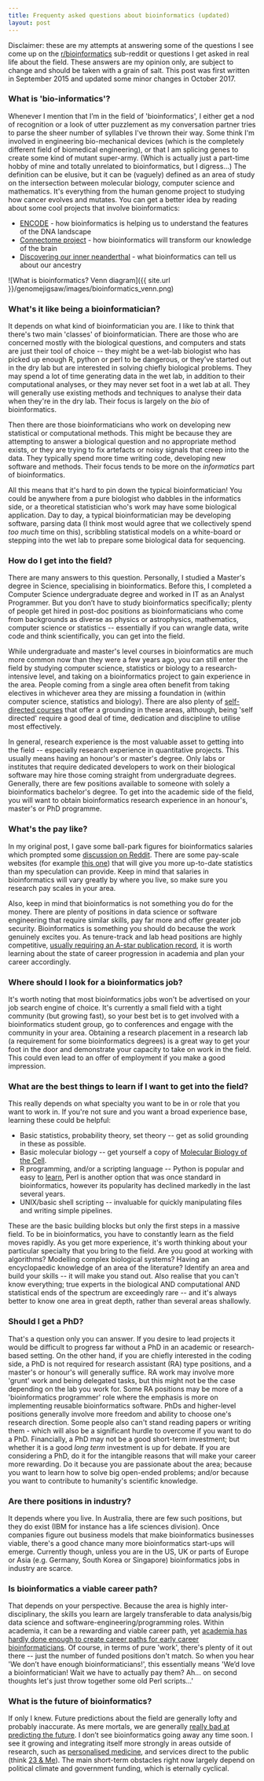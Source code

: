 ```yaml
---
title: Frequenty asked questions about bioinformatics (updated)
layout: post
---
```


Disclaimer: these are my attempts at answering some of the questions I see come up on the [r/bioinformatics](http://www.reddit.com/r/bioinformatics) sub-reddit or questions I get asked in real life about the field. These answers are my opinion only, are subject to change and should be taken with a grain of salt. This post was first written in September 2015 and updated some minor changes in October 2017.

### What is 'bio-informatics'?

Whenever I mention that I’m in the field of 'bioinformatics', I either get a nod of recognition or a look of utter puzzlement as my conversation partner tries to parse the sheer number of syllables I've thrown their way. Some think I'm involved in engineering bio-mechanical devices (which is the completely different field of biomedical engineering), or that I am splicing genes to create some kind of mutant super-army. (Which is actually just a part-time hobby of mine and totally unrelated to bioinformatics, but I digress...) The definition can be elusive, but it can be (vaguely) defined as an area of study on the intersection between molecular biology, computer science and mathematics. It's everything from the human genome project to studying how cancer evolves and mutates. You can get a better idea by reading about some cool projects that involve bioinformatics:

* [ENCODE](http://blogs.discovermagazine.com/notrocketscience/2012/09/05/encode-the-rough-guide-to-the-human-genome/) - how bioinformatics is helping us to understand the features of the DNA landscape
* [Connectome project](https://www.psychologytoday.com/blog/the-athletes-way/201311/what-is-the-human-connectome-project-why-should-you-care) - how bioinformatics will transform our knowledge of the brain
* [Discovering our inner neanderthal](http://www.slate.com/articles/health_and_science/human_evolution/2012/10/neanderthal_and_denisovan_genetics_human_ancestors_interbred_with_extinct.html) - what bioinformatics can tell us about our ancestry

![What is bioinformatics? Venn diagram]({{ site.url }}/genomejigsaw/images/bioinformatics_venn.png)

### What's it like being a bioinformatician?

It depends on what kind of bioinformatician you are. I like to think that there's two main 'classes' of bioinformatician. There are those who are concerned mostly with the biological questions, and computers and stats are just their tool of choice -- they might be a wet-lab biologist who has picked up enough R, python or perl to be dangerous, or they've started out in the dry lab but are interested in solving chiefly biological problems. They may spend a lot of time generating data in the wet lab, in addition to their computational analyses, or they may never set foot in a wet lab at all. They will generally use existing methods and techniques to analyse their data when they're in the dry lab. Their focus is largely on the *bio* of bioinformatics.

Then there are those bioinformaticians who work on developing new statistical or computational methods. This might be because they are attempting to answer a biological question and no appropriate method exists, or they are trying to fix artefacts or noisy signals that creep into the data. They typically spend more time writing code, developing new software and methods. Their focus tends to be more on the *informatics* part of bioinformatics.

All this means that it's hard to pin down the typical bioinformatician! You could be anywhere from a pure biologist who dabbles in the informatics side, or a theoretical statistician who's work may have some biological application. Day to day, a typical bioinformatician may be developing software, parsing data (I think most would agree that we collectively spend *too much* time on this), scribbling statistical models on a white-board or stepping into the wet lab to prepare some biological data for sequencing.

### How do I get into the field?

There are many answers to this question. Personally, I studied a Master's degree in Science, specialising in bioinformatics. Before this, I completed a Computer Science undergraduate degree and worked in IT as an Analyst Programmer. But you don’t have to study bioinformatics specifically; plenty of people get hired in post-doc positions as bioinformaticians who come from backgrounds as diverse as physics or astrophysics, mathematics, computer science or statistics -- essentially if you can wrangle data, write code and think scientifically, you can get into the field.

While undergraduate and master's level courses in bioinformatics are much more common now than they were a few years ago, you can still enter the field by studying computer science, statistics or biology to a research-intensive level, and taking on a bioinformatics project to gain experience in the area. People coming from a single area often benefit from taking electives in whichever area they are missing a foundation in (within computer science, statistics and biology). There are also plenty of [self-directed courses](https://www.coursera.org/) that offer a grounding in these areas, although, being 'self directed' require a good deal of time, dedication and discipline to utilise most effectively.

In general, research experience is the most valuable asset to getting into the field -- especially research experience in quantitative projects. This usually means having an honour's or master's degree. Only labs or institutes that require dedicated developers to work on their biological software may hire those coming straight from undergraduate degrees. Generally, there are few positions available to someone with solely a bioinformatics bachelor's degree. To get into the academic side of the field, you will want to obtain bioinformatics research experience in an honour's, master's or PhD programme.

### What's the pay like?

In my original post, I gave some ball-park figures for bioinformatics salaries which prompted some [discussion on Reddit](https://www.reddit.com/r/bioinformatics/comments/3p6bj5/frequently_asked_questions_about_a_career_in/). There are some pay-scale websites (for example [this one](https://www.sokanu.com/careers/bioinformatics-scientist/salary/)) that will give you more up-to-date statistics than my speculation can provide. Keep in mind that salaries in bioinformatics will vary greatly by where you live, so make sure you research pay scales in your area.

Also, keep in mind that bioinformatics is not something you do for the money. There are plenty of positions in data science or software engineering that require similar skills, pay far more and offer greater job security. Bioinformatics is something you should do because the work genuinely excites you. As tenure-track and lab head positions are highly competitive, [usually requiring an A-star publication record](http://www.sciencemag.org/careers/2014/06/want-be-pi-what-are-odds), it is worth learning about the state of career progression in academia and plan your career accordingly.

### Where should I look for a bioinformatics job?

It's worth noting that most bioinformatics jobs won't be advertised on your job search engine of choice. It's currently a small field with a tight community (but growing fast), so your best bet is to get involved with a bioinformatics student group, go to conferences and engage with the community in your area. Obtaining a research placement in a research lab (a requirement for some bioinformatics degrees) is a great way to get your foot in the door and demonstrate your capacity to take on work in the field. This could even lead to an offer of employment if you make a good impression.

### What are the best things to learn if I want to get into the field?

This really depends on what specialty you want to be in or role that you want to work in. If you're not sure and you want a broad experience base, learning these could be helpful:

* Basic statistics, probability theory, set theory -- get as solid grounding in these as possible.
* Basic molecular biology -- get yourself a copy of [Molecular Biology of the Cell](https://www.amazon.com/Molecular-Biology-Cell-Bruce-Alberts/dp/0815341059).
* R programming, and/or a scripting language -- Python is popular and easy to [learn](https://pythonforbiologists.com/introduction), Perl is another option that was once standard in bioinformatics, however its popularity has declined markedly in the last several years.
* UNIX/basic shell scripting -- invaluable for quickly manipulating files and writing simple pipelines.

These are the basic building blocks but only the first steps in a massive field. To be in bioinformatics, you have to constantly learn as the field moves rapidly. As you get more experience, it's worth thinking about your particular specialty that you bring to the field. Are you good at working with algorithms? Modelling complex biological systems? Having an encyclopaedic knowledge of an area of the literature? Identify an area and build your skills -- it will make you stand out. Also realise that you can't know everything; true experts in the biological AND computational AND statistical ends of the spectrum are exceedingly rare -- and it's always better to know one area in great depth, rather than several areas shallowly.

### Should I get a PhD?

That's a question only you can answer. If you desire to lead projects it would be difficult to progress far without a PhD in an academic or research-based setting. On the other hand, if you are chiefly interested in the coding side, a PhD is not required for research assistant (RA) type positions, and a master's or honour's will generally suffice. RA work may involve more 'grunt' work and being delegated tasks, but this might not be the case depending on the lab you work for. Some RA positions may be more of a 'bioinformatics programmer' role where the emphasis is more on implementing reusable bioinformatics software. PhDs and higher-level positions generally involve more freedom and ability to choose one's research direction. Some people also can't stand reading papers or writing them - which will also be a significant hurdle to overcome if you want to do a PhD. Financially, a PhD may not be a good short-term investment; but whether it is a good *long term* investment is up for debate. If you are considering a PhD, do it for the intangible reasons that will make your career more rewarding. Do it because you are passionate about the area; because you want to learn how to solve big open-ended problems; and/or because you want to contribute to humanity's scientific knowledge.

### Are there positions in industry?

It depends where you live. In Australia, there are few such positions, but they do exist (IBM for instance has a life sciences division). Once companies figure out business models that make bioinformatics businesses viable, there's a good chance many more bioinformatics start-ups will emerge. Currently though, unless you are in the US, UK or parts of Europe or Asia (e.g. Germany, South Korea or Singapore) bioinformatics jobs in industry are scarce.

### Is bioinformatics a viable career path?

That depends on your perspective. Because the area is highly inter-disciplinary, the skills you learn are largely transferable to data analysis/big data science and software-engineering/programming roles. Within academia, it can be a rewarding and viable career path, yet [academia has hardly done enough to create career paths for early career bioinformaticians](http://www.nature.com/news/core-services-reward-bioinformaticians-1.17251). Of course, in terms of pure 'work', there's plenty of it out there -- just the number of funded positions don't match. So when you hear 'We don’t have enough bioinformaticians!', this essentially means 'We’d love a bioinformatician! Wait we have to actually pay them? Ah... on second thoughts let's just throw together some old Perl scripts...'

### What is the future of bioinformatics?

If only I knew. Future predictions about the field are generally lofty and probably inaccurate. As mere mortals, we are generally [really bad at predicting the future](https://en.wikipedia.org/wiki/The_Signal_and_the_Noise). I don’t see bioinformatics going away any time soon. I see it growing and integrating itself more strongly in areas outside of research, such as [personalised medicine](https://en.wikipedia.org/wiki/Personalized_medicine), and services direct to the public (think [23 & Me](https://www.23andme.com/)). The main short-term obstacles right now largely depend on political climate and government funding, which is eternally cyclical.
